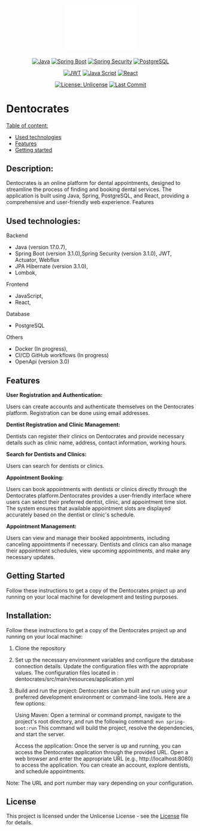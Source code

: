 <!-- MANPAGE: BEGIN EXCLUDED SECTION -->
<div align="center">

[<img src="https://github.com/RMNorbert/Dentocrates/blob/main/dentocrates/frontend/public/dentocrates-dark-logo.png" alt="Dentocrates" width="200">](README.md)

[![Java](https://img.shields.io/badge/Java-blue.svg?logo=openjdk&logoColor=white&labelColor=555555&style=for-the-badge)](https://www.oracle.com/java/technologies/javase-jdk11-downloads.html)
[![Spring Boot](https://img.shields.io/badge/-Spring%20Boot-brightgreen.svg?logo=spring&labelColor=555555&style=for-the-badge)](https://spring.io/projects/spring-boot)
[![Spring Security](https://img.shields.io/badge/-Spring%20Security-darkgreen.svg?logo=springsecurity&labelColor=555555&style=for-the-badge)](https://spring.io/projects/spring-security)
[![PostgreSQL](https://img.shields.io/badge/-PostgreSQL-blue.svg?logo=postgresql&logoColor=0197f6&labelColor=555555&style=for-the-badge)](https://www.postgresql.org)

[![JWT](https://img.shields.io/badge/JWT-323330?style=for-the-badge&logo=jsonwebtokens&logoColor=red)](https://jwt.io/)
[![Java Script](https://img.shields.io/badge/JavaScript-323330?style=for-the-badge&logo=javascript&logoColor=F7DF1E)](https://www.javascript.com/)
[![React](https://img.shields.io/badge/React-grey.svg?logo=react&logoColor=blue&labelColor=323330&style=for-the-badge)](https://vitejs.dev/)

[![License: Unlicense](https://img.shields.io/badge/-Unlicense-blue.svg?logo=unlicense&logoColor=white&style=for-the-badge)](LICENSE "License")
[![Last Commit](https://img.shields.io/github/last-commit/RMNorbert/Dentocrates?logo=github&label=Last%20Commit&style=for-the-badge&display_timestamp=committer)](https://github.com/RMNorbert/Dentocrates/commits "Commit History")


</div>
<!-- MANPAGE: END EXCLUDED SECTION -->



# Dentocrates

[Table of content:](#description)
- [Used technologies](#used-technologies)
- [Features](#features)
- [Getting started](#getting-started)

  
## Description:

Dentocrates is an online platform for dental appointments, designed to streamline the process of finding and booking dental services. The application is built using Java, Spring, PostgreSQL, and React, providing a comprehensive and user-friendly web experience.
Features

## Used technologies:

 Backend
  - Java (version 17.0.7),
  - Spring Boot (version 3.1.0),Spring Security (version 3.1.0), JWT, Actuator, Webflux
  - JPA Hibernate (version 3.1.0),
  - Lombok,
    
 Frontend
  - JavaScript,
  - React,
  
 Database
  - PostgreSQL
  
  Others
  - Docker (In progress),
  - CI/CD GitHub workflows (In progress)
  - OpenApi (version 3.0)

## Features

**User Registration and Authentication:**

  Users can create accounts and authenticate themselves on the Dentocrates platform.
  Registration can be done using email addresses.

**Dentist Registration and Clinic Management:**

  Dentists can register their clinics on Dentocrates and provide necessary details such
  as clinic name, address, contact information, working hours.

**Search for Dentists and Clinics:**

  Users can search for dentists or clinics.

**Appointment Booking:**

  Users can book appointments with dentists or clinics directly through the Dentocrates
  platform.Dentocrates provides a user-friendly interface where users can select their 
  preferred dentist, clinic, and appointment time slot. The system ensures that available
  appointment slots are displayed accurately based on the dentist or clinic's schedule.

**Appointment Management:**

  Users can view and manage their booked appointments, including canceling appointments
  if necessary. Dentists and clinics can also manage their appointment schedules, view upcoming
  appointments, and make any necessary updates.

## Getting Started

Follow these instructions to get a copy of the Dentocrates project up and running on your local machine for development and testing purposes.

## Installation:

  Follow these instructions to get a copy of the Dentocrates project up and running on your local machine:

1. Clone the repository
    
2. Set up the necessary environment variables and configure the database connection details. Update the configuration files with the appropriate values.
   The configuration files located in : dentocrates/src/main/resources/application.yml

3. Build and run the project: Dentocrates can be built and run using your preferred development environment or command-line tools. Here are a few options:

    Using Maven: Open a terminal or command prompt, navigate to the project's root directory, and run the following command:
        ```
        mvn spring-boot:run
        ```
        This command will build the project, resolve the dependencies, and start the server.

    Access the application: Once the server is up and running, you can access the Dentocrates application through the provided URL. Open a web browser and enter the appropriate URL (e.g., http://localhost:8080) to access the application. You can create an account, explore dentists, and schedule appointments.

Note: The URL and port number may vary depending on your configuration.

## License

This project is licensed under the Unlicense License - see the [License](LICENSE) file for details.
